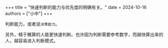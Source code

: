 +++
title = "快速判断的能力与优先度的明确有关。"
date = 2024-10-16
authors = ["小中"]
+++

判断能力，或者说`决策能力`。

另外，精于概算的人能更快速判断。也许因为判断需要参考数字，而越快算出来的人，越容易进入判断模式。
